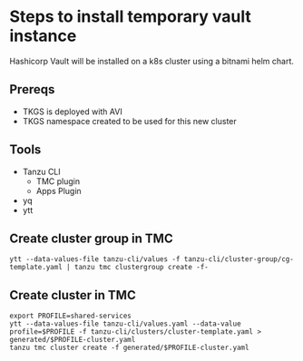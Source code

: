 # Steps to install temporary vault instance
Hashicorp Vault will be installed on a k8s cluster using a bitnami helm chart.

## Prereqs
* TKGS is deployed with AVI
* TKGS namespace created to be used for this new cluster

## Tools
* Tanzu CLI
    * TMC plugin
    * Apps Plugin
* yq
* ytt

## Create cluster group in TMC
```
ytt --data-values-file tanzu-cli/values -f tanzu-cli/cluster-group/cg-template.yaml | tanzu tmc clustergroup create -f-
```

## Create cluster in TMC
```
export PROFILE=shared-services
ytt --data-values-file tanzu-cli/values.yaml --data-value profile=$PROFILE -f tanzu-cli/clusters/cluster-template.yaml > generated/$PROFILE-cluster.yaml
tanzu tmc cluster create -f generated/$PROFILE-cluster.yaml
```